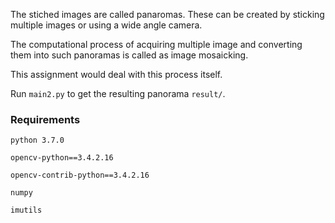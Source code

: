 The stiched images are called panaromas. These can be created by sticking multiple images or using a wide angle camera.

The computational process of acquiring multiple image and converting them into such panoramas is called as image mosaicking.

This assignment would deal with this process itself.

Run `main2.py` to get the resulting panorama `result/`.

### Requirements
`python 3.7.0`

`opencv-python==3.4.2.16`

`opencv-contrib-python==3.4.2.16`

`numpy`

`imutils`
